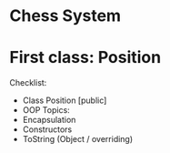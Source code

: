# Chess System
# First class: Position
 Checklist:
- Class Position [public]
- OOP Topics:
- Encapsulation
- Constructors
- ToString (Object / overriding)